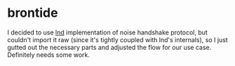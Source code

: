 brontide
==========

I decided to use [lnd][1] implementation of noise handshake protocol, but couldn't import it
raw (since it's tightly coupled with lnd's internals), so I just gutted out the necessary parts
and adjusted the flow for our use case. Definitely needs some work.

[1]: https://github.com/lightningnetwork/lnd